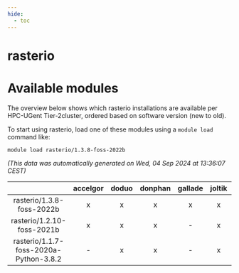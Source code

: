 ```yaml
---
hide:
  - toc
---
```


rasterio
========

# Available modules


The overview below shows which rasterio installations are available per HPC-UGent Tier-2cluster, ordered based on software version (new to old).

To start using rasterio, load one of these modules using a `module load` command like:

```shell
module load rasterio/1.3.8-foss-2022b
```

*(This data was automatically generated on Wed, 04 Sep 2024 at 13:36:07 CEST)*  

| |accelgor|doduo|donphan|gallade|joltik|shinx|skitty|
| :---: | :---: | :---: | :---: | :---: | :---: | :---: | :---: |
|rasterio/1.3.8-foss-2022b|x|x|x|x|x|-|x|
|rasterio/1.2.10-foss-2021b|x|x|x|-|x|-|x|
|rasterio/1.1.7-foss-2020a-Python-3.8.2|-|x|x|-|x|-|x|
